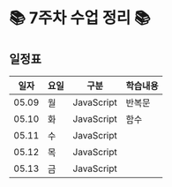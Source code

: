 

# 📚 7주차 수업 정리 📚

## 일정표
|일자|요일|구분|학습내용
|---|---|---|---|
|05.09|월|JavaScript|반복문
|05.10|화|JavaScript|함수
|05.11|수|JavaScript|
|05.12|목|JavaScript|
|05.13|금|JavaScript|
